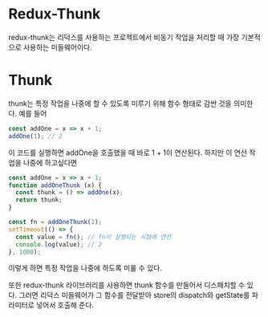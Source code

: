 # Redux-Thunk
redux-thunk는 리덕스를 사용하는 프로젝트에서 비동기 작업을 처리할 때 가장 기본적으로 사용하는 미들웨어이다.  

# Thunk
thunk는 특정 작업을 나중에 할 수 있도록 미루기 위해 함수 형태로 감싼 것을 의미한다. 예를 들어
```js
const addOne = x => x + 1;
addOne(1); // 2
```
이 코드를 실행하면 addOne을 호출했을 때 바로 1 + 1이 연산된다. 하지만 이 연산 작업을 나중에 하고싶다면
```js
const addOne = x => x + 1;
function addOneThunk (x) {
  const thunk = () => addOne(x);
  return thunk;
}

const fn = addOneThunk(1);
setTimeout(() => {
  const value = fn(); // fn이 실행되는 시점에 연산
  console.log(value); // 2
}, 1000);
```
이렇게 하면 특정 작업을 나중에 하도록 미룰 수 있다.

또한 redux-thunk 라이브러리를 사용하면 thunk 함수를 만들어서 디스패치할 수 있다. 그러면 리덕스 미들웨어가 그 함수를 전달받아 store의 dispatch와 getState를 파라미터로 넣어서 호출해 준다.

